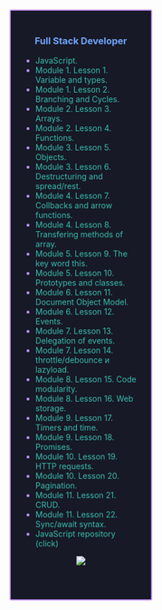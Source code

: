<div
     style="
        box-sizing: border-box;
        padding: 20px;
        margin: 10px 0px 5px 5px;
        border: 2px solid #bf91f3;
        border-radius: 3px;
        background-color: #171926;
        height: auto;
        width: 50%;
      "
    >
      <h3 align="center" style="color: #70a5fd">Full Stack Developer</h3>
      <ul style="color: #bf91f3">
        <li><span style="color: #38bdae">JavaScript.</span></li>
        <li><span style="color: #38bdae">Module 1. Lesson 1. Variable and types.</span></li>
        <li><span style="color: #38bdae">Module 1. Lesson 2. Branching and Cycles.</span></li>
        <li><span style="color: #38bdae">Module 2. Lesson 3. Arrays.</span></li>
        <li><span style="color: #38bdae">Module 2. Lesson 4. Functions.</span></li> 
        <li><span style="color: #38bdae">Module 3. Lesson 5. Objects.</span></li>
        <li><span style="color: #38bdae">Module 3. Lesson 6. Destructuring and spread/rest.</span></li> 
        <li><span style="color: #38bdae">Module 4. Lesson 7. Collbacks and arrow functions.</span></li>
        <li><span style="color: #38bdae">Module 4. Lesson 8. Transfering methods of array.</span></li> 
        <li><span style="color: #38bdae">Module 5. Lesson 9. The key word this.</span></li>
        <li><span style="color: #38bdae">Module 5. Lesson 10. Prototypes and classes.</span></li> 
        <li><span style="color: #38bdae">Module 6. Lesson 11. Document Object Model.</span></li>
        <li><span style="color: #38bdae">Module 6. Lesson 12. Events.</span></li> 
        <li><span style="color: #38bdae">Module 7. Lesson 13. Delegation of events.</span></li>
        <li><span style="color: #38bdae">Module 7. Lesson 14. throttle/debounce и lazyload.</span></li> 
        <li><span style="color: #38bdae">Module 8. Lesson 15. Code modularity.</span></li>
        <li><span style="color: #38bdae">Module 8. Lesson 16. Web storage.</span></li>
        <li><span style="color: #38bdae">Module 9. Lesson 17. Timers and time.</span></li> 
        <li><span style="color: #38bdae">Module 9. Lesson 18. Promises.</span></li>
        <li><span style="color: #38bdae">Module 10. Lesson 19. HTTP requests.</span></li> 
        <li><span style="color: #38bdae">Module 10. Lesson 20. Pagination.</span></li>
        <li><span style="color: #38bdae">Module 11. Lesson 21. CRUD.</span></li>
        <li><span style="color: #38bdae">Module 11. Lesson 22. Sync/await syntax.</span></li>
        <li>
          <a
            href="https://github.com/HaberSerhii/JavaScript"
            style="color: #38bdae; text-decoration: none"
            >JavaScript repository (click)</a
          >
        </li>
      </ul>
<div align="center" style="margin-bottom: 40px;">
   <a href=""><img src="https://github-readme-streak-stats.herokuapp.com/?user=HaberSerhii&hide_border=true&card_width=1000&theme=tokyonight"/></a>
</div>
